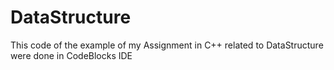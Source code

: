 # DataStructure
This code of the example of my Assignment in C++ related to DataStructure were done in CodeBlocks IDE
